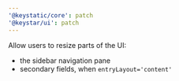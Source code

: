 ```yaml
---
'@keystatic/core': patch
'@keystar/ui': patch
---
```


Allow users to resize parts of the UI:

- the sidebar navigation pane
- secondary fields, when `entryLayout='content'`

